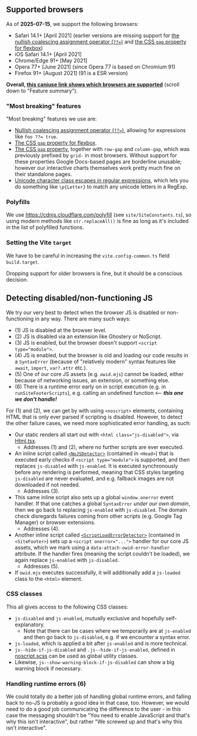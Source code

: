 ## Supported browsers

As of **2025-07-15**, we support the following browsers:

- Safari 14.1+ [April 2021] (earlier versions are missing support for [the nullish coalescing assignment operator (`??=`)](https://caniuse.com/mdn-javascript_operators_nullish_coalescing_assignment) and [the CSS `gap` property for flexbox](https://caniuse.com/flexbox-gap))
- iOS Safari 14.1+ [April 2021]
- Chrome/Edge 91+ [May 2021]
- Opera 77+ [June 2021] (since Opera 77 is based on Chromium 91)
- Firefox 91+ [August 2021] (91 is a ESR version)

**Overall, [this caniuse link shows which browsers are supported](https://caniuse.com/mdn-javascript_operators_nullish_coalescing,mdn-css_properties_gap_grid_context,mdn-javascript_regular_expressions_unicode_character_class_escape,flexbox-gap,mdn-javascript_operators_nullish_coalescing_assignment)** (scroll down to "Feature summary").

### "Most breaking" features

"Most breaking" features we use are:

- [Nullish coalescing assignment operator (`??=`)](https://caniuse.com/mdn-javascript_operators_nullish_coalescing_assignment), allowing for expressions like `foo ??= true`.
- [The CSS `gap` property for flexbox](https://caniuse.com/flexbox-gap).
- [The CSS `gap` property](https://caniuse.com/mdn-css_properties_gap_grid_context), together with `row-gap` and `column-gap`, which was previously prefixed by `grid-` in most browsers. Without support for these properties Google Docs-based pages are borderline unusable; however our interactive charts themselves work pretty much fine on their standalone pages.
- [Unicode character class escapes in regular expressions](https://caniuse.com/mdn-javascript_regular_expressions_unicode_character_class_escape), which lets you do something like `\p{Letter}` to match any unicode letters in a RegExp.

### Polyfills

We use https://cdnjs.cloudflare.com/polyfill (see `site/SiteConstants.ts`), so using modern methods like `str.replaceAll()` is fine as long as it's included in the list of polyfilled functions.

### Setting the Vite `target`

We have to be careful in increasing the `vite.config-common.ts` field `build.target`.

Dropping support for older browsers is fine, but it should be a conscious decision.

## Detecting disabled/non-functioning JS

We try our very best to detect when the browser JS is disabled or non-functioning in any way.
There are many such ways:

- (1) JS is disabled at the browser level.
- (2) JS is disabled via an extension like Ghostery or NoScript.
- (3) JS is enabled, but the browser doesn't support `<script type="module">`.
- (4) JS is enabled, but the browser is old and loading our code results in a `SyntaxError` (because of "relatively modern" syntax features like `await`, `import`, `var?.attr` etc.).
- (5) One of our core JS assets (e.g. `owid.mjs`) cannot be loaded, either because of networking issues, an extension, or something else.
- (6) There is a runtime error early on in script execution (e.g. in `runSiteFooterScripts`), e.g. calling an undefined function <-- **_this one we don't handle!_**

For (1) and (2), we can get by with using `<noscript>` elements, containing HTML that is only ever parsed if scripting is disabled. However, to detect the other failure cases, we need more sophisticated error handling, as such:

- Our static renders all start out with `<html class="js-disabled">`, via [Html.tsx](../site/Html.tsx).
    - Addresses (1) and (2), where no further scripts are ever executed.
- An inline script called [`<NoJSDetector>`](../site/NoJSDetector.tsx) (contained in `<Head>`) that is executed early checks if `<script type="module">` is supported, and then replaces `js-disabled` with `js-enabled`. It is executed synchronously before any rendering is performed, meaning that CSS styles targeting `js-disabled` are never evaluated, and e.g. fallback images are not downloaded if not needed.
    - Addresses (3).
- This same inline script also sets up a global `window.onerror` event handler. If that one catches a global `SyntaxError` _under our own domain_, then we go back to replacing `js-enabled` with `js-disabled`. The domain check disregards failures coming from other scripts (e.g. Google Tag Manager) or browser extensions.
    - Addresses (4).
- Another inline script called [`<ScriptLoadErrorDetector>`](../site/NoJSDetector.tsx) (contained in `<SiteFooter>`) sets up a `<script onerror="...">` handler for our core JS assets, which we mark using a `data-attach-owid-error-handler` attribute. If the handler fires (meaning the script couldn't be loaded), we again replace `js-enabled` with `js-disabled`.
    - Addresses (5).
- If `owid.mjs` executes successfully, it will additionally add a `js-loaded` class to the `<html>` element.

### CSS classes

This all gives access to the following CSS classes:

- `js-disabled` and `js-enabled`, mutually exclusive and hopefully self-explanatory.
    - Note that there can be cases where we temporarily are at `js-enabled` and then go back to `js-disabled`, e.g. if we encounter a syntax error.
- `js-loaded`, which is applied a bit after `js-enabled` and is more technical.
- `js--hide-if-js-disabled` and `.js--hide-if-js-enabled`, defined in [noscript.scss](../site/css/noscript.scss) can be used as global utility classes.
- Likewise, `js--show-warning-block-if-js-disabled` can show a big warning block if necessary.

### Handling runtime errors (6)

We could totally do a better job of handling global runtime errors, and falling back to no-JS is probably a good idea in that case, too.
However, we would need to do a good job communicating the difference to the user - in this case the messaging shouldn't be "You need to enable JavaScript and that's why this isn't interactive", but rather "We screwed up and that's why this isn't interactive".
